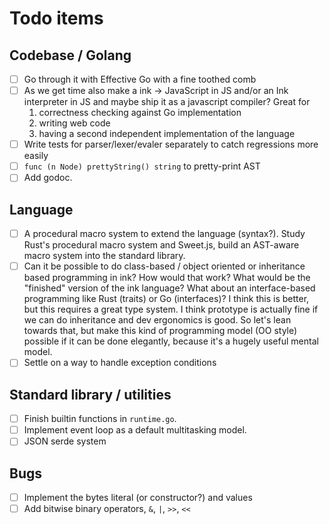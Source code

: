 # Todo items

## Codebase / Golang

- [ ] Go through it with Effective Go with a fine toothed comb
- [ ] As we get time also make a ink -> JavaScript in JS and/or an Ink interpreter in JS and maybe ship it as a javascript compiler? Great for
    1. correctness checking against Go implementation
    2. writing web code
    3. having a second independent implementation of the language
- [ ] Write tests for parser/lexer/evaler separately to catch regressions more easily
- [ ] `func (n Node) prettyString() string` to pretty-print AST
- [ ] Add godoc.

## Language

- [ ] A procedural macro system to extend the language (syntax?). Study Rust's procedural macro system and Sweet.js, build an AST-aware macro system into the standard library.
- [ ] Can it be possible to do class-based / object oriented or inheritance based programming in ink? How would that work? What would be the "finished" version of the ink language? What about an interface-based programming like Rust (traits) or Go (interfaces)? I think this is better, but this requires a great type system. I think prototype is actually fine if we can do inheritance and dev ergonomics is good. So let's lean towards that, but make this kind of programming model (OO style) possible if it can be done elegantly, because it's a hugely useful mental model.
- [ ] Settle on a way to handle exception conditions

## Standard library / utilities
- [ ] Finish builtin functions in `runtime.go`.
- [ ] Implement event loop as a default multitasking model.
- [ ] JSON serde system

## Bugs
- [ ] Implement the bytes literal (or constructor?) and values
- [ ] Add bitwise binary operators, `&`, `|`, `>>`, `<<`
